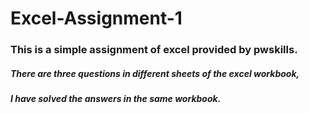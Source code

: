 # Excel-Assignment-1

### This is a simple assignment of excel provided by pwskills.

##### There are three questions in different sheets of the excel workbook,
 ##### I have solved the answers in the same workbook.
